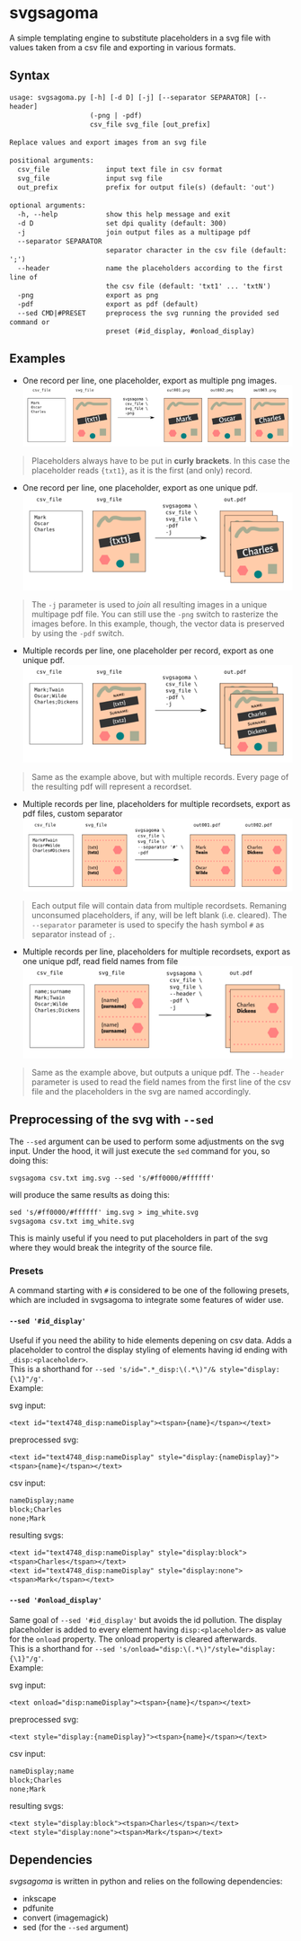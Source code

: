 # svgsagoma
A simple templating engine to substitute placeholders in a svg file with values taken
from a csv file and exporting in various formats.

## Syntax

    usage: svgsagoma.py [-h] [-d D] [-j] [--separator SEPARATOR] [--header]
                        (-png | -pdf)
                        csv_file svg_file [out_prefix]
    
    Replace values and export images from an svg file
    
    positional arguments:
      csv_file              input text file in csv format
      svg_file              input svg file
      out_prefix            prefix for output file(s) (default: 'out')
    
    optional arguments:
      -h, --help            show this help message and exit
      -d D                  set dpi quality (default: 300)
      -j                    join output files as a multipage pdf
      --separator SEPARATOR
                            separator character in the csv file (default: ';')
      --header              name the placeholders according to the first line of
                            the csv file (default: 'txt1' ... 'txtN')
      -png                  export as png
      -pdf                  export as pdf (default)
      --sed CMD|#PRESET     preprocess the svg running the provided sed command or
                            preset (#id_display, #onload_display)

## Examples

* One record per line, one placeholder, export as multiple png images.
![Example 1](doc/example1.png)
> Placeholders always have to be put in **curly brackets**. In this case the placeholder
> reads `{txt1}`, as it is the first (and only) record.

* One record per line, one placeholder, export as one unique pdf.
![Example 2](doc/example2.png)
> The `-j` parameter is used to *join* all resulting images in a unique multipage
> pdf file. You can still use the `-png` switch to rasterize the images before.
> In this example, though, the vector data is preserved by using the `-pdf` switch.

* Multiple records per line, one placeholder per record, export as one unique pdf.
![Example 3](doc/example3.png)
> Same as the example above, but with multiple records. Every page of the resulting pdf
> will represent a recordset.

* Multiple records per line, placeholders for multiple recordsets, export as pdf files,
custom separator
![Example 4](doc/example4.png)
> Each output file will contain data from multiple recordsets. Remaning unconsumed
placeholders, if any, will be left blank (i.e. cleared).
> The `--separator` parameter is used to specify the hash symbol `#` as separator
> instead of `;`.

* Multiple records per line, placeholders for multiple recordsets, export as one unique pdf,
read field names from file
![Example 5](doc/example5.png)
> Same as the example above, but outputs a unique pdf.
> The `--header` parameter is used to read the field names from the first line of the
> csv file and the placeholders in the svg are named accordingly.

## Preprocessing of the svg with `--sed`

The `--sed` argument can be used to perform some adjustments on the svg input.
Under the hood, it will just execute the `sed` command for you, so doing this:

    svgsagoma csv.txt img.svg --sed 's/#ff0000/#ffffff'

will produce the same results as doing this:

    sed 's/#ff0000/#ffffff' img.svg > img_white.svg
    svgsagoma csv.txt img_white.svg

This is mainly useful if you need to put placeholders in part of the svg where they
would break the integrity of the source file.

### Presets

A command starting with `#` is considered to be one of the following presets, which are
included in svgsagoma to integrate some features of wider use.

#### `--sed '#id_display'`

Useful if you need the ability to hide elements depening on csv data.
Adds a placeholder to control the display styling of elements having id
ending with `_disp:<placeholder>`.  
This is a shorthand for `--sed 's/id=".*_disp:\(.*\)"/& style="display:{\1}"/g'`.  
Example:

svg input:

    <text id="text4748_disp:nameDisplay"><tspan>{name}</tspan></text>
    
preprocessed svg:

    <text id="text4748_disp:nameDisplay" style="display:{nameDisplay}"><tspan>{name}</tspan></text>

csv input:

    nameDisplay;name
    block;Charles
    none;Mark
    
resulting svgs:

    <text id="text4748_disp:nameDisplay" style="display:block"><tspan>Charles</tspan></text>
    <text id="text4748_disp:nameDisplay" style="display:none"><tspan>Mark</tspan></text>

#### `--sed '#onload_display'`

Same goal of `--sed '#id_display'` but avoids the id pollution.
The display placeholder is added to every element having `disp:<placeholder>` as value
for the `onload` property. The onload property is cleared afterwards.  
This is a shorthand for `--sed 's/onload="disp:\(.*\)"/style="display:{\1}"/g'`.  
Example:

svg input:
    
    <text onload="disp:nameDisplay"><tspan>{name}</tspan></text>
    
preprocessed svg:

    <text style="display:{nameDisplay}"><tspan>{name}</tspan></text>

csv input:

    nameDisplay;name
    block;Charles
    none;Mark

resulting svgs:

    <text style="display:block"><tspan>Charles</tspan></text>
    <text style="display:none"><tspan>Mark</tspan></text>

## Dependencies

*svgsagoma* is written in python and relies on the following dependencies:

* inkscape
* pdfunite
* convert (imagemagick)
* sed (for the `--sed` argument)

